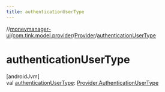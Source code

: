 ```yaml
---
title: authenticationUserType
---
```

//[moneymanager-ui](../../../index.html)/[com.tink.model.provider](../index.html)/[Provider](index.html)/[authenticationUserType](authentication-user-type.html)



# authenticationUserType



[androidJvm]\
val [authenticationUserType](authentication-user-type.html): [Provider.AuthenticationUserType](-authentication-user-type/index.html)




